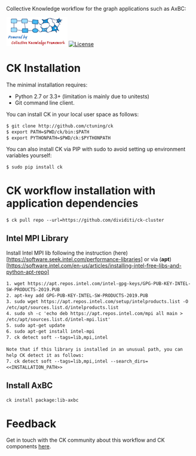 Collective Knowledge workflow for the graph applications such as AxBC:

[![logo](https://github.com/ctuning/ck-guide-images/blob/master/logo-powered-by-ck.png)](https://github.com/ctuning/ck)
[![License](https://img.shields.io/badge/License-BSD%203--Clause-blue.svg)](https://opensource.org/licenses/BSD-3-Clause)

# CK Installation

The minimal installation requires:

* Python 2.7 or 3.3+ (limitation is mainly due to unitests)
* Git command line client.

You can install CK in your local user space as follows:

```
$ git clone http://github.com/ctuning/ck
$ export PATH=$PWD/ck/bin:$PATH
$ export PYTHONPATH=$PWD/ck:$PYTHONPATH
```

You can also install CK via PIP with sudo to avoid setting up environment variables yourself:

```
$ sudo pip install ck
```

# CK workflow installation with application dependencies

```
$ ck pull repo --url=https://github.com/dividiti/ck-cluster
```

## Intel MPI Library
Install Intel MPI lib following the instruction (here)[https://software.seek.intel.com/performance-libraries]
or via (**apt**)[https://software.intel.com/en-us/articles/installing-intel-free-libs-and-python-apt-repo]

```
1. wget https://apt.repos.intel.com/intel-gpg-keys/GPG-PUB-KEY-INTEL-SW-PRODUCTS-2019.PUB
2. apt-key add GPG-PUB-KEY-INTEL-SW-PRODUCTS-2019.PUB
3. sudo wget https://apt.repos.intel.com/setup/intelproducts.list -O /etc/apt/sources.list.d/intelproducts.list
4. sudo sh -c 'echo deb https://apt.repos.intel.com/mpi all main > /etc/apt/sources.list.d/intel-mpi.list'
5. sudo apt-get update
6. sudo apt-get install intel-mpi
7. ck detect soft --tags=lib,mpi,intel

Note that if this library is installed in an unusual path, you can help CK detect it as follows:
7. ck detect soft --tags=lib,mpi,intel --search_dirs=<<INSTALLATION_PATH>>
```
## Install AxBC

```
ck install package:lib-axbc
```

# Feedback

Get in touch with the CK community about this workflow and CK components [here](https://github.com/ctuning/ck/wiki/Contacts). 
